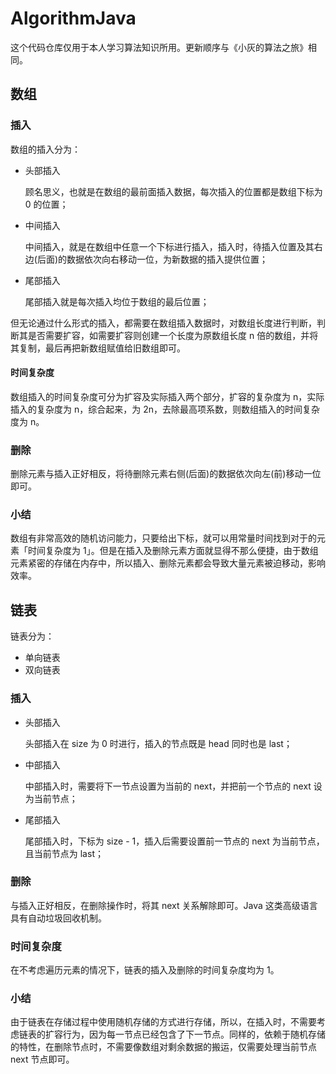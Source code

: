 # AlgorithmJava

这个代码仓库仅用于本人学习算法知识所用。更新顺序与《小灰的算法之旅》相同。

## 数组

### 插入

数组的插入分为：

- 头部插入

  顾名思义，也就是在数组的最前面插入数据，每次插入的位置都是数组下标为 0 的位置；

- 中间插入

  中间插入，就是在数组中任意一个下标进行插入，插入时，待插入位置及其右边(后面)的数据依次向右移动一位，为新数据的插入提供位置；

- 尾部插入

  尾部插入就是每次插入均位于数组的最后位置；

但无论通过什么形式的插入，都需要在数组插入数据时，对数组长度进行判断，判断其是否需要扩容，如需要扩容则创建一个长度为原数组长度 n 倍的数组，并将其复制，最后再把新数组赋值给旧数组即可。

#### 时间复杂度

数组插入的时间复杂度可分为扩容及实际插入两个部分，扩容的复杂度为 n，实际插入的复杂度为 n，综合起来，为 2n，去除最高项系数，则数组插入的时间复杂度为 n。

### 删除

删除元素与插入正好相反，将待删除元素右侧(后面)的数据依次向左(前)移动一位即可。

### 小结

数组有非常高效的随机访问能力，只要给出下标，就可以用常量时间找到对于的元素「时间复杂度为 1」。但是在插入及删除元素方面就显得不那么便捷，由于数组元素紧密的存储在内存中，所以插入、删除元素都会导致大量元素被迫移动，影响效率。

## 链表

链表分为：

- 单向链表
- 双向链表

### 插入

- 头部插入

  头部插入在 size 为 0 时进行，插入的节点既是 head 同时也是 last；

- 中部插入

  中部插入时，需要将下一节点设置为当前的 next，并把前一个节点的 next 设为当前节点；

- 尾部插入

  尾部插入时，下标为 size - 1，插入后需要设置前一节点的 next 为当前节点，且当前节点为 last；

### 删除

与插入正好相反，在删除操作时，将其 next 关系解除即可。Java 这类高级语言具有自动垃圾回收机制。

### 时间复杂度

在不考虑遍历元素的情况下，链表的插入及删除的时间复杂度均为 1。

### 小结

由于链表在存储过程中使用随机存储的方式进行存储，所以，在插入时，不需要考虑链表的扩容行为，因为每一节点已经包含了下一节点。同样的，依赖于随机存储的特性，在删除节点时，不需要像数组对剩余数据的搬运，仅需要处理当前节点 next 节点即可。